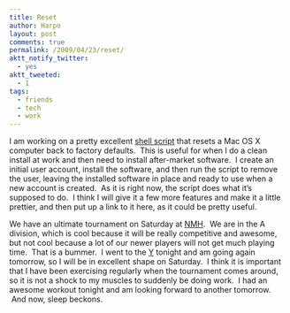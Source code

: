 ```yaml
---
title: Reset
author: Harpo
layout: post
comments: true
permalink: /2009/04/23/reset/
aktt_notify_twitter:
  - yes
aktt_tweeted:
  - 1
tags:
  - friends
  - tech
  - work
---
```

I am working on a pretty excellent <a href="http://en.wikipedia.org/wiki/Bourne_shell" target="_blank">shell script</a> that resets a Mac OS X computer back to factory defaults.  This is useful for when I do a clean install at work and then need to install after-market software.  I create an initial user account, install the software, and then run the script to remove the user, leaving the installed software in place and ready to use when a new account is created.  As it is right now, the script does what it&#8217;s supposed to do.  I think I will give it a few more features and make it a little prettier, and then put up a link to it here, as it could be pretty useful.

We have an ultimate tournament on Saturday at <a href="http://nmhschool.org" target="_blank">NMH</a>.  We are in the A division, which is cool because it will be really competitive and awesome, but not cool because a lot of our newer players will not get much playing time.  That is a bummer.  I went to the <a href="http://hrymca.org" target="_blank">Y</a> tonight and am going again tomorrow, so I will be in excellent shape on Saturday.  I think it is important that I have been exercising regularly when the tournament comes around, so it is not a shock to my muscles to suddenly be doing work.  I had an awesome workout tonight and am looking forward to another tomorrow.  And now, sleep beckons.